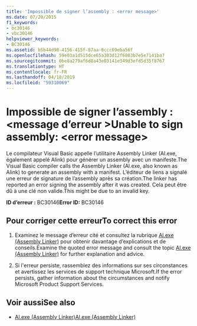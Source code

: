 ```yaml
---
title: 'Impossible de signer l’assembly : <error message>'
ms.date: 07/20/2015
f1_keywords:
- bc30146
- vbc30146
helpviewer_keywords:
- BC30146
ms.assetid: b5b44d98-4156-415f-87aa-8ccc69eba56f
ms.openlocfilehash: 59e03a1d515dce65a303d12f6803b7e5e7141ba7
ms.sourcegitcommit: 0be8a279af6d8a43e03141e349d3efd5d35f8767
ms.translationtype: HT
ms.contentlocale: fr-FR
ms.lasthandoff: 04/18/2019
ms.locfileid: "59310069"
---
```

# <a name="unable-to-sign-assembly-error-message"></a><span data-ttu-id="f6393-102">Impossible de signer l’assembly : \<message d’erreur ></span><span class="sxs-lookup"><span data-stu-id="f6393-102">Unable to sign assembly: \<error message></span></span>
<span data-ttu-id="f6393-103">Le compilateur Visual Basic appelle l’utilitaire Assembly Linker (Al.exe, également appelé Alink) pour générer un assembly avec un manifeste.</span><span class="sxs-lookup"><span data-stu-id="f6393-103">The Visual Basic compiler calls the Assembly Linker (Al.exe, also known as Alink) to generate an assembly with a manifest.</span></span> <span data-ttu-id="f6393-104">L’éditeur de liens a signalé une erreur de signature de l’assembly après sa création.</span><span class="sxs-lookup"><span data-stu-id="f6393-104">The linker has reported an error signing the assembly after it was created.</span></span> <span data-ttu-id="f6393-105">Cela peut être dû à une clé non valide.</span><span class="sxs-lookup"><span data-stu-id="f6393-105">This might be due to an invalid key.</span></span>  
  
 <span data-ttu-id="f6393-106">**ID d’erreur :** BC30146</span><span class="sxs-lookup"><span data-stu-id="f6393-106">**Error ID:** BC30146</span></span>  
  
## <a name="to-correct-this-error"></a><span data-ttu-id="f6393-107">Pour corriger cette erreur</span><span class="sxs-lookup"><span data-stu-id="f6393-107">To correct this error</span></span>  
  
1. <span data-ttu-id="f6393-108">Examinez le message d’erreur cité et consultez la rubrique [Al.exe (Assembly Linker)](../../framework/tools/al-exe-assembly-linker.md) pour obtenir davantage d’explications et de conseils.</span><span class="sxs-lookup"><span data-stu-id="f6393-108">Examine the quoted error message and consult the topic  [Al.exe (Assembly Linker)](../../framework/tools/al-exe-assembly-linker.md) for further explanation and advice.</span></span>  
  
2. <span data-ttu-id="f6393-109">Si l'erreur persiste, rassemblez des informations sur ses circonstances et avertissez les services de support technique Microsoft.</span><span class="sxs-lookup"><span data-stu-id="f6393-109">If the error persists, gather information about the circumstances and notify Microsoft Product Support Services.</span></span>  
  
## <a name="see-also"></a><span data-ttu-id="f6393-110">Voir aussi</span><span class="sxs-lookup"><span data-stu-id="f6393-110">See also</span></span>

- [<span data-ttu-id="f6393-111">Al.exe (Assembly Linker)</span><span class="sxs-lookup"><span data-stu-id="f6393-111">Al.exe (Assembly Linker)</span></span>](../../framework/tools/al-exe-assembly-linker.md)
